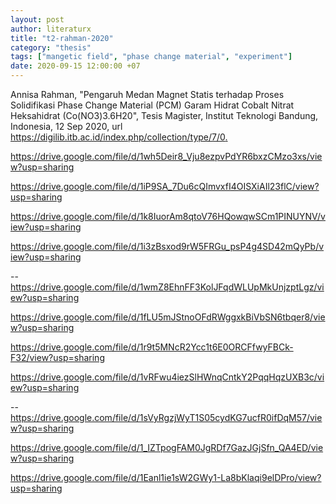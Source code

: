 ```yaml
---
layout: post
author: literaturx
title: "t2-rahman-2020"
category: "thesis"
tags: ["mangetic field", "phase change material", "experiment"]
date: 2020-09-15 12:00:00 +07
---
```


Annisa Rahman, "Pengaruh Medan Magnet Statis terhadap Proses Solidifikasi Phase Change Material (PCM) Garam Hidrat Cobalt Nitrat Heksahidrat (Co(NO3)3.6H20", Tesis Magister, Institut Teknologi Bandung, Indonesia, 12 Sep 2020, url <https://digilib.itb.ac.id/index.php/collection/type/7/0>[.](https://drive.google.com/file/d/1q-i2L0W6JHkWcDw-soZVm6-twSNLxWZ7/view?usp=sharing)


https://drive.google.com/file/d/1wh5Deir8_Vju8ezpvPdYR6bxzCMzo3xs/view?usp=sharing

https://drive.google.com/file/d/1iP9SA_7Du6cQImvxfI4OISXiAIl23flC/view?usp=sharing

https://drive.google.com/file/d/1k8IuorAm8qtoV76HQowqwSCm1PINUYNV/view?usp=sharing

https://drive.google.com/file/d/1i3zBsxod9rW5FRGu_psP4g4SD42mQyPb/view?usp=sharing

--
https://drive.google.com/file/d/1wmZ8EhnFF3KolJFqdWLUpMkUnjzptLgz/view?usp=sharing

https://drive.google.com/file/d/1fLU5mJStnoOFdRWggxkBiVbSN6tbqer8/view?usp=sharing

https://drive.google.com/file/d/1r9t5MNcR2Ycc1t6E0ORCFfwyFBCk-F32/view?usp=sharing

https://drive.google.com/file/d/1vRFwu4iezSlHWnqCntkY2PqqHqzUXB3c/view?usp=sharing

--
https://drive.google.com/file/d/1sVyRgzjWyT1S05cydKG7ucfR0ifDqM57/view?usp=sharing

https://drive.google.com/file/d/1_IZTpogFAM0JgRDf7GazJGjSfn_QA4ED/view?usp=sharing

https://drive.google.com/file/d/1Eanl1ie1sW2GWy1-La8bKlaqi9elDPro/view?usp=sharing
